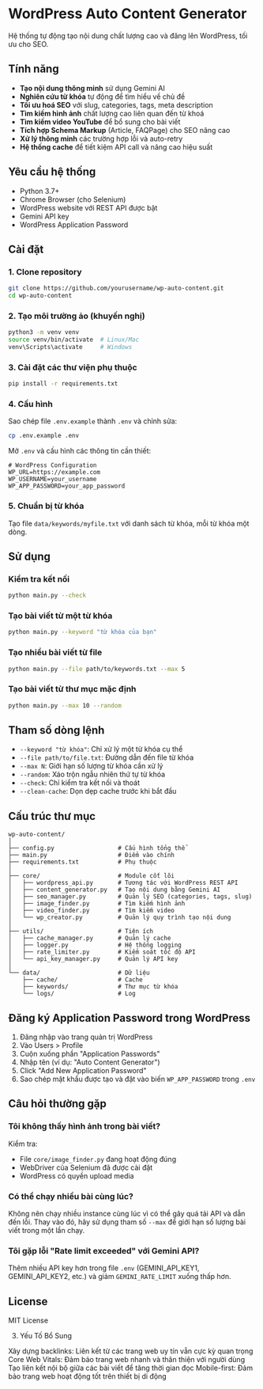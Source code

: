 # WordPress Auto Content Generator

Hệ thống tự động tạo nội dung chất lượng cao và đăng lên WordPress, tối ưu cho SEO.

## Tính năng

- **Tạo nội dung thông minh** sử dụng Gemini AI
- **Nghiên cứu từ khóa** tự động để tìm hiểu về chủ đề
- **Tối ưu hoá SEO** với slug, categories, tags, meta description
- **Tìm kiếm hình ảnh** chất lượng cao liên quan đến từ khoá
- **Tìm kiếm video YouTube** để bổ sung cho bài viết
- **Tích hợp Schema Markup** (Article, FAQPage) cho SEO nâng cao
- **Xử lý thông minh** các trường hợp lỗi và auto-retry
- **Hệ thống cache** để tiết kiệm API call và nâng cao hiệu suất

## Yêu cầu hệ thống

- Python 3.7+
- Chrome Browser (cho Selenium)
- WordPress website với REST API được bật
- Gemini API key
- WordPress Application Password

## Cài đặt

### 1. Clone repository

```bash
git clone https://github.com/yourusername/wp-auto-content.git
cd wp-auto-content
```

### 2. Tạo môi trường ảo (khuyến nghị)

```bash
python3 -m venv venv
source venv/bin/activate  # Linux/Mac
venv\Scripts\activate     # Windows
```

### 3. Cài đặt các thư viện phụ thuộc

```bash
pip install -r requirements.txt
```

### 4. Cấu hình

Sao chép file `.env.example` thành `.env` và chỉnh sửa:

```bash
cp .env.example .env
```

Mở `.env` và cấu hình các thông tin cần thiết:

```
# WordPress Configuration
WP_URL=https://example.com
WP_USERNAME=your_username
WP_APP_PASSWORD=your_app_password
```

### 5. Chuẩn bị từ khóa

Tạo file `data/keywords/myfile.txt` với danh sách từ khóa, mỗi từ khóa một dòng.

## Sử dụng

### Kiểm tra kết nối

```bash
python main.py --check
```

### Tạo bài viết từ một từ khóa

```bash
python main.py --keyword "từ khóa của bạn"
```

### Tạo nhiều bài viết từ file

```bash
python main.py --file path/to/keywords.txt --max 5
```

### Tạo bài viết từ thư mục mặc định

```bash
python main.py --max 10 --random
```

## Tham số dòng lệnh

- `--keyword "từ khóa"`: Chỉ xử lý một từ khóa cụ thể
- `--file path/to/file.txt`: Đường dẫn đến file từ khóa
- `--max N`: Giới hạn số lượng từ khóa cần xử lý
- `--random`: Xáo trộn ngẫu nhiên thứ tự từ khóa
- `--check`: Chỉ kiểm tra kết nối và thoát
- `--clean-cache`: Dọn dẹp cache trước khi bắt đầu

## Cấu trúc thư mục

```
wp-auto-content/
│
├── config.py                  # Cấu hình tổng thể
├── main.py                    # Điểm vào chính
├── requirements.txt           # Phụ thuộc
│
├── core/                      # Module cốt lõi
│   ├── wordpress_api.py       # Tương tác với WordPress REST API
│   ├── content_generator.py   # Tạo nội dung bằng Gemini AI
│   ├── seo_manager.py         # Quản lý SEO (categories, tags, slug)
│   ├── image_finder.py        # Tìm kiếm hình ảnh
│   ├── video_finder.py        # Tìm kiếm video
│   └── wp_creator.py          # Quản lý quy trình tạo nội dung
│
├── utils/                     # Tiện ích
│   ├── cache_manager.py       # Quản lý cache
│   ├── logger.py              # Hệ thống logging
│   ├── rate_limiter.py        # Kiểm soát tốc độ API
│   └── api_key_manager.py     # Quản lý API key
│
└── data/                      # Dữ liệu
    ├── cache/                 # Cache
    ├── keywords/              # Thư mục từ khóa
    └── logs/                  # Log
```

## Đăng ký Application Password trong WordPress

1. Đăng nhập vào trang quản trị WordPress
2. Vào Users > Profile
3. Cuộn xuống phần "Application Passwords"
4. Nhập tên (ví dụ: "Auto Content Generator")
5. Click "Add New Application Password"
6. Sao chép mật khẩu được tạo và đặt vào biến `WP_APP_PASSWORD` trong `.env`

## Câu hỏi thường gặp

### Tôi không thấy hình ảnh trong bài viết?

Kiểm tra:
- File `core/image_finder.py` đang hoạt động đúng
- WebDriver của Selenium đã được cài đặt
- WordPress có quyền upload media

### Có thể chạy nhiều bài cùng lúc?

Không nên chạy nhiều instance cùng lúc vì có thể gây quá tải API và dẫn đến lỗi. Thay vào đó, hãy sử dụng tham số `--max` để giới hạn số lượng bài viết trong một lần chạy.

### Tôi gặp lỗi "Rate limit exceeded" với Gemini API?

Thêm nhiều API key hơn trong file `.env` (GEMINI_API_KEY1, GEMINI_API_KEY2, etc.) và giảm `GEMINI_RATE_LIMIT` xuống thấp hơn.

## License

MIT License

3. Yếu Tố Bổ Sung

Xây dựng backlinks: Liên kết từ các trang web uy tín vẫn cực kỳ quan trọng
Core Web Vitals: Đảm bảo trang web nhanh và thân thiện với người dùng
Tạo liên kết nội bộ giữa các bài viết để tăng thời gian đọc
Mobile-first: Đảm bảo trang web hoạt động tốt trên thiết bị di động